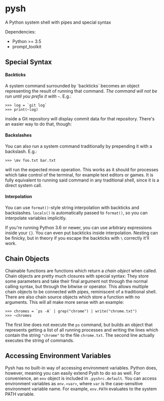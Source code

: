 # pysh
A Python system shell with pipes and special syntax

Dependencies:
 - Python >= 3.5
 - prompt_toolkit

## Special Syntax

#### Backticks
A system command surrounded by \`backticks\` becomes an object representing the result of running that command.
*The command will not be run until you prefix it with `~`*.
E.g.:
```
>>> log = `git log`
>>> print(~log)
```
inside a Git repository will display commit data for that repository.
There's an easier way to do that, though:

#### Backslashes

You can also run a system command traditionally by prepending it with a backslash.
E.g.:
```
>>> \mv foo.txt bar.txt
```
will run the expected move operation.
This works as it should for processes which take control of the terminal, for example text editors or games.
It is fully equivalent to running said command in any traditional shell, since it is a direct system call.

#### Interpolation

You can use `format()`-style string interpolation with backticks and backslashes.
`locals()` is automatically passed to `format()`,
  so you can interpolate variables implicitly.

If you're running Python 3.6 or newer,
  you can use arbitrary expressions inside your `{}`.
You can even put backticks inside interpolation.
Nesting can be finicky, but in theory if you escape the backticks with `\` correctly it'll work.

## Chain Objects

Chainable functions are functions which return a *chain object* when called.
Chain objects are pretty much closures with special syntax:
They store some parameters
  and take their final argument not through the normal calling syntax, but through the bitwise or operator.
This allows multiple chain objects to be connected with pipes,
  reminiscent of a traditional shell.
There are also chain source objects which store a function with no arguments.
This will all make more sense with an example:
```
>>> chromes = `ps -A` | grep("chrome") | write("chrome.txt")
>>> ~chromes
```
The first line does not execute the `ps` command,
  but builds an object that represents getting a list of all running processes
  and writing the lines which contain the string `"chrome"` to the file `chrome.txt`.
The second line actually executes the string of commands.

## Accessing Environment Variables

Pysh has no built-in way of accessing environment variables.
Python does, however, meaning you can easily extend Pysh to do so as well.
For convenience, an `env` object is included in `.pyshrc.default`.
You can access environment variables as `env.<var>`,
  where `var` is the case-sensitive environment variable name.
For example, `env.PATH` evaluates to the system PATH variable.
